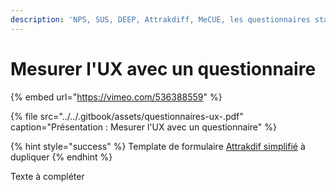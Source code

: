 ```yaml
---
description: 'NPS, SUS, DEEP, Attrakdiff, MeCUE, les questionnaires standardisés'
---
```


# Mesurer l'UX avec un questionnaire

{% embed url="https://vimeo.com/536388559" %}

{% file src="../../.gitbook/assets/questionnaires-ux-.pdf" caption="Présentation : Mesurer l\'UX avec un questionnaire" %}

{% hint style="success" %}
Template de formulaire [Attrakdif simplifié](https://docs.google.com/forms/d/1I2PGJa6WA1A8i83h1qEh47aYE71lgY5IjhsFMrKMbi4/edit?usp=sharing) à dupliquer
{% endhint %}

Texte à compléter

